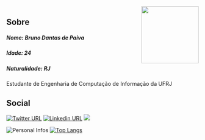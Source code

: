<img align="right" width="150" height="150" src="https://upload.wikimedia.org/wikipedia/commons/thumb/7/7a/C_Sharp_logo.svg/200px-C_Sharp_logo.svg.png">

## Sobre

##### Nome: Bruno Dantas de Paiva
##### Idade: 24
##### Naturalidade: RJ

Estudante de Engenharia de Computação de Informação da UFRJ

## Social
[![Twitter URL](https://img.shields.io/twitter/url?color=9d0af5&label=Siga-me&logo=instagram&logoColor=9d0af5&style=flat-square&url=https://www.instagram.com/_brdantas/)](https://www.instagram.com/_brdantas/)
[![Linkedin URL](https://img.shields.io/twitter/url?color=9d0af5&label=Conecte-se&logo=linkedin&logoColor=9d0af5&style=flat-square&url=https://www.linkedin.com/in/bruno-dantas-de-paiva-a738551a2/)](https://www.linkedin.com/in/bruno-dantas-de-paiva-a738551a2/)
![](https://komarev.com/ghpvc/?username=DantasB&color=blueviolet&style=flat)

![Personal Infos](https://github-readme-stats.vercel.app/api?username=DantasB&show_icons=true&count_private=true&show_icons=true&icon_color=9d0af5&title_color=9d0af5&text_color=33333B&hide_border=true)
[![Top Langs](https://github-readme-stats.vercel.app/api/top-langs/?username=DantasB&hide=javascript,html,css&layout=compact&count_private=true&title_color=9d0af5&hide_border=true)](https://github.com/DantasB)
